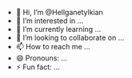 - 👋 Hi, I’m @Hellganetylkian
- 👀 I’m interested in ...
- 🌱 I’m currently learning ...
- 💞️ I’m looking to collaborate on ...
- 📫 How to reach me ...
- 😄 Pronouns: ...
- ⚡ Fun fact: ...

<!---
Hellganetylkian/Hellganetylkian is a ✨ special ✨ repository because its `README.md` (this file) appears on your GitHub profile.
You can click the Preview link to take a look at your changes.
--->

